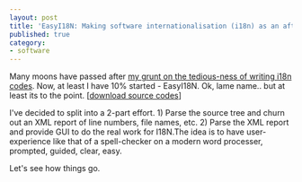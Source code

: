 ```yaml
---
layout: post
title: 'EasyI18N: Making software internationalisation (i18n) as an after-thought'
published: true
category:
- software
---
```

Many moons have passed after [my grunt on the tedious-ness of writing i18n codes](/articles/2004/05/11/i18n-aka-internationalisation). Now, at least I have 10% started - EasyI18N. Ok, lame name.. but at least its to the point. [[download source codes](http://www.yanime.org/easyi18n.zip)]  
  
I've decided to split into a 2-part effort. 1) Parse the source tree and churn out an XML report of line numbers, file names, etc. 2) Parse the XML report and provide GUI to do the real work for I18N.The idea is to have user-experience like that of a spell-checker on a modern word processer, prompted, guided, clear, easy.  
  
Let's see how things go.

